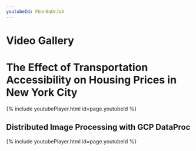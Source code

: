 ```yaml
---
youtubeId: Fbon8qOrJeA
---
```

# Video Gallery

# The Effect of Transportation Accessibility on Housing Prices in New York City
{% include youtubePlayer.html id=page.youtubeId %}

## Distributed Image Processing with GCP DataProc
{% include youtubePlayer.html id=page.youtubeId %}
